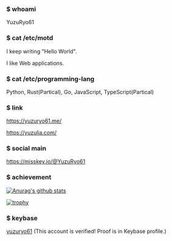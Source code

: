 ### $ whoami

YuzuRyo61

### $ cat /etc/motd

I keep writing "Hello World".

I like Web applications.

### $ cat /etc/programming-lang

Python, Rust(Partical), Go, JavaScript, TypeScript(Partical)

### $ link

https://yuzuryo61.me/

https://yuzulia.com/

### $ social main

https://misskey.io/@YuzuRyo61

### $ achievement

[![Anurag's github stats](https://github-readme-stats.vercel.app/api?username=YuzuRyo61)](https://github.com/anuraghazra/github-readme-stats)

[![trophy](https://github-profile-trophy.vercel.app/?username=YuzuRyo61)](https://github.com/ryo-ma/github-profile-trophy)

### $ keybase

[yuzuryo61](https://keybase.io/yuzuryo61) (This account is verified! Proof is in Keybase profile.)
